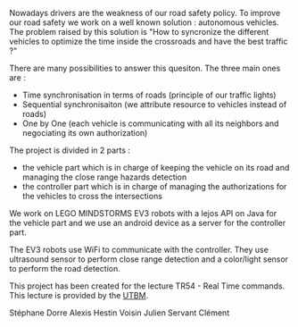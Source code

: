 Nowadays drivers are the weakness of our road safety policy. To improve our road safety we work on a well known solution : autonomous vehicles.
The problem raised by this solution is "How to syncronize the different vehicles to optimize the time inside the crossroads and have the best traffic ?"

There are many possibilities to answer this quesiton. The three main ones are :
- Time synchronisation in terms of roads (principle of our traffic lights)
- Sequential synchronisaiton (we attribute resource to vehicles instead of roads)
- One by One (each vehicle is communicating with all its neighbors and negociating its own authorization)

The project is divided in 2 parts : 
- the vehicle part which is in charge of keeping the vehicle on its road and managing the close range hazards detection
- the controller part which is in charge of managing the authorizations for the vehicles to cross the intersections

We work on LEGO MINDSTORMS EV3 robots with a lejos API on Java for the vehicle part and we use an android device as a server for the controller part.

The EV3 robots use WiFi to communicate with the controller.
They use ultrasound sensor to perform close range detection and a color/light sensor to perform the road detection.


This project has been created for the lecture TR54 - Real Time commands. This lecture is provided by the [UTBM](http://www.utbm.fr/).

Stéphane Dorre
Alexis Hestin
Voisin Julien
Servant Clément

